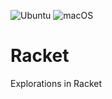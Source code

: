 ![Ubuntu](https://github.com/timthirion/racket/actions/workflows/ci-ubuntu.yml/badge.svg)
![macOS](https://github.com/timthirion/racket/actions/workflows/ci-macos.yml/badge.svg)

# Racket
Explorations in Racket
